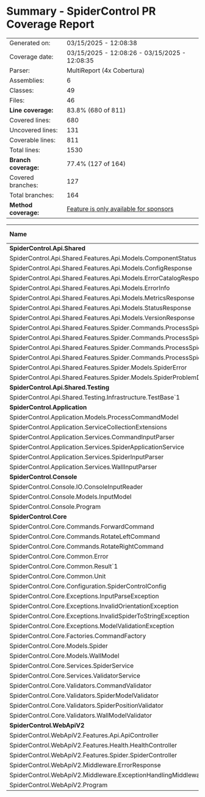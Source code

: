 # Summary - SpiderControl PR Coverage Report
|||
|:---|:---|
| Generated on: | 03/15/2025 - 12:08:38 |
| Coverage date: | 03/15/2025 - 12:08:26 - 03/15/2025 - 12:08:35 |
| Parser: | MultiReport (4x Cobertura) |
| Assemblies: | 6 |
| Classes: | 49 |
| Files: | 46 |
| **Line coverage:** | 83.8% (680 of 811) |
| Covered lines: | 680 |
| Uncovered lines: | 131 |
| Coverable lines: | 811 |
| Total lines: | 1530 |
| **Branch coverage:** | 77.4% (127 of 164) |
| Covered branches: | 127 |
| Total branches: | 164 |
| **Method coverage:** | [Feature is only available for sponsors](https://reportgenerator.io/pro) |

|**Name**|**Covered**|**Uncovered**|**Coverable**|**Total**|**Line coverage**|**Covered**|**Total**|**Branch coverage**|
|:---|---:|---:|---:|---:|---:|---:|---:|---:|
|**SpiderControl.Api.Shared**|**51**|**2**|**53**|**186**|**96.2%**|**2**|**2**|**100%**|
|SpiderControl.Api.Shared.Features.Api.Models.ComponentStatus|1|0|1|5|100%|0|0||
|SpiderControl.Api.Shared.Features.Api.Models.ConfigResponse|2|0|2|5|100%|0|0||
|SpiderControl.Api.Shared.Features.Api.Models.ErrorCatalogResponse|1|0|1|5|100%|0|0||
|SpiderControl.Api.Shared.Features.Api.Models.ErrorInfo|1|0|1|5|100%|0|0||
|SpiderControl.Api.Shared.Features.Api.Models.MetricsResponse|2|0|2|5|100%|0|0||
|SpiderControl.Api.Shared.Features.Api.Models.StatusResponse|1|0|1|5|100%|0|0||
|SpiderControl.Api.Shared.Features.Api.Models.VersionResponse|1|0|1|4|100%|0|0||
|SpiderControl.Api.Shared.Features.Spider.Commands.ProcessSpiderCommand|3|0|3|56|100%|0|0||
|SpiderControl.Api.Shared.Features.Spider.Commands.ProcessSpiderCommandHandler|26|0|26|56|100%|2|2|100%|
|SpiderControl.Api.Shared.Features.Spider.Commands.ProcessSpiderCommandRequest|3|0|3|10|100%|0|0||
|SpiderControl.Api.Shared.Features.Spider.Commands.ProcessSpiderCommandResponse|1|0|1|6|100%|0|0||
|SpiderControl.Api.Shared.Features.Spider.Models.SpiderError|0|2|2|7|0%|0|0||
|SpiderControl.Api.Shared.Features.Spider.Models.SpiderProblemDetails|9|0|9|17|100%|0|0||
|**SpiderControl.Api.Shared.Testing**|**5**|**6**|**11**|**24**|**45.4%**|**0**|**0**|****|
|SpiderControl.Api.Shared.Testing.Infrastructure.TestBase`1|5|6|11|24|45.4%|0|0||
|**SpiderControl.Application**|**154**|**14**|**168**|**316**|**91.6%**|**44**|**54**|**81.4%**|
|SpiderControl.Application.Models.ProcessCommandModel|3|0|3|8|100%|0|0||
|SpiderControl.Application.ServiceCollectionExtensions|11|0|11|27|100%|0|0||
|SpiderControl.Application.Services.CommandInputParser|21|0|21|41|100%|8|8|100%|
|SpiderControl.Application.Services.SpiderApplicationService|59|5|64|111|92.1%|17|24|70.8%|
|SpiderControl.Application.Services.SpiderInputParser|34|6|40|74|85%|12|14|85.7%|
|SpiderControl.Application.Services.WallInputParser|26|3|29|55|89.6%|7|8|87.5%|
|**SpiderControl.Console**|**36**|**41**|**77**|**147**|**46.7%**|**4**|**6**|**66.6%**|
|SpiderControl.Console.IO.ConsoleInputReader|27|3|30|59|90%|4|6|66.6%|
|SpiderControl.Console.Models.InputModel|9|0|9|15|100%|0|0||
|SpiderControl.Console.Program|0|38|38|73|0%|0|0||
|**SpiderControl.Core**|**227**|**29**|**256**|**495**|**88.6%**|**57**|**68**|**83.8%**|
|SpiderControl.Core.Commands.ForwardCommand|9|1|10|25|90%|9|10|90%|
|SpiderControl.Core.Commands.RotateLeftCommand|3|0|3|13|100%|0|0||
|SpiderControl.Core.Commands.RotateRightCommand|3|0|3|13|100%|0|0||
|SpiderControl.Core.Common.Error|0|1|1|3|0%|0|0||
|SpiderControl.Core.Common.Result`1|11|0|11|18|100%|0|0||
|SpiderControl.Core.Common.Unit|1|0|1|3|100%|0|0||
|SpiderControl.Core.Configuration.SpiderControlConfig|1|0|1|6|100%|0|0||
|SpiderControl.Core.Exceptions.InputParseException|0|2|2|11|0%|0|0||
|SpiderControl.Core.Exceptions.InvalidOrientationException|0|2|2|9|0%|0|0||
|SpiderControl.Core.Exceptions.InvalidSpiderToStringException|0|2|2|9|0%|0|0||
|SpiderControl.Core.Exceptions.ModelValidationException|0|11|11|22|0%|0|0||
|SpiderControl.Core.Factories.CommandFactory|9|0|9|19|100%|6|6|100%|
|SpiderControl.Core.Models.Spider|58|5|63|90|92%|17|22|77.2%|
|SpiderControl.Core.Models.WallModel|7|0|7|13|100%|0|0||
|SpiderControl.Core.Services.SpiderService|30|3|33|60|90.9%|8|10|80%|
|SpiderControl.Core.Services.ValidatorService|56|2|58|98|96.5%|16|18|88.8%|
|SpiderControl.Core.Validators.CommandValidator|8|0|8|21|100%|0|0||
|SpiderControl.Core.Validators.SpiderModelValidator|12|0|12|22|100%|0|0||
|SpiderControl.Core.Validators.SpiderPositionValidator|10|0|10|22|100%|1|2|50%|
|SpiderControl.Core.Validators.WallModelValidator|9|0|9|18|100%|0|0||
|**SpiderControl.WebApiV2**|**207**|**39**|**246**|**428**|**84.1%**|**20**|**34**|**58.8%**|
|SpiderControl.WebApiV2.Features.Api.ApiController|64|0|64|118|100%|2|4|50%|
|SpiderControl.WebApiV2.Features.Health.HealthController|23|0|23|55|100%|2|4|50%|
|SpiderControl.WebApiV2.Features.Spider.SpiderController|41|14|55|101|74.5%|14|18|77.7%|
|SpiderControl.WebApiV2.Middleware.ErrorResponse|1|0|1|3|100%|0|0||
|SpiderControl.WebApiV2.Middleware.ExceptionHandlingMiddleware|10|22|32|50|31.2%|0|6|0%|
|SpiderControl.WebApiV2.Program|68|3|71|101|95.7%|2|2|100%|
